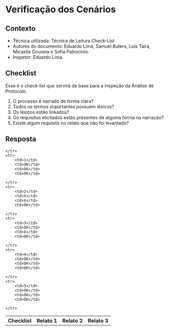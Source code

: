 # Verificação dos Cenários


## Contexto
- Técnica utilizada: Técnica de Leitura Check-List
- Autores do documento: Eduardo Lima, Samuel Buters, Luís Taira, Micaella Gouveia e Sofia Patrocínio.
- Inspetor: Eduardo Lima.


## Checklist
Esse é o check-list que servirá de base para a inspeção da Análise de Protocolo.
<br>

1. O processo é narrado de forma clara?
2. Todos os termos importantes possuem léxicos?
3. Os léxicos estão linkados?
4. Os requisitos elicitados estão presentes de alguma forma na narração?
5. Existe algum requisito no relato que não foi levantado?

## Resposta

<table class="checklist">
	<tr>
		<th class="checklist_header">Checklist</th>
		<th>Relato 1</th>
		<th>Relato 2</th>
    <th>Relato 3</th>
  
	</tr>
	<tr>
		<td>1</td>
        <td>OK</td>
        <td>OK</td>
        <td>OK</td>
 
	</tr>
	<tr>
		<td>2</td>
        <td>X</td>
        <td>X</td>
        <td>OK</td>
     
	</tr>
	<tr>
		<td>3</td>
        <td>OK</td>
        <td>X</td>
        <td>OK</td>
    
	</tr>
    <tr>
		<td>4</td>
        <td>OK</td>
        <td>OK</td>
        <td>OK</td>
    
	</tr>
    <tr>
		<td>5</td>
        <td>OK</td>
        <td>OK</td>
        <td>OK</td>
      
	</tr>
    
</table> 
<br>